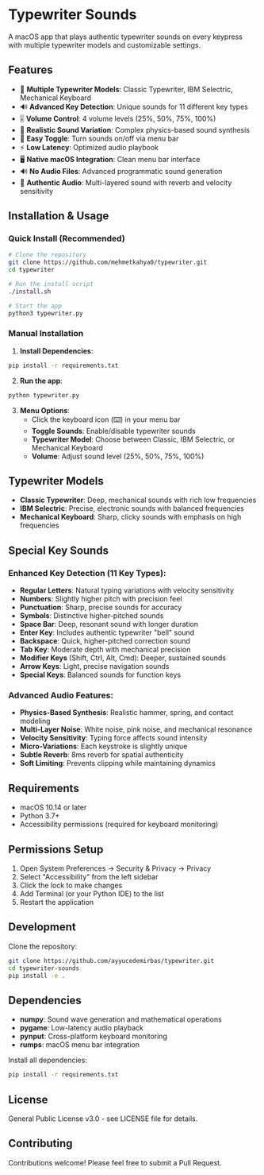 # Typewriter Sounds

A macOS app that plays authentic typewriter sounds on every keypress with multiple typewriter models and customizable settings.

## Features

- 🎵 **Multiple Typewriter Models**: Classic Typewriter, IBM Selectric, Mechanical Keyboard
- 🔊 **Advanced Key Detection**: Unique sounds for 11 different key types
- 🎚️ **Volume Control**: 4 volume levels (25%, 50%, 75%, 100%)
- 🎲 **Realistic Sound Variation**: Complex physics-based sound synthesis
- 🔄 **Easy Toggle**: Turn sounds on/off via menu bar
- ⚡ **Low Latency**: Optimized audio playbook
- 🖥️ **Native macOS Integration**: Clean menu bar interface
- 🔊 **No Audio Files**: Advanced programmatic sound generation
- 🎼 **Authentic Audio**: Multi-layered sound with reverb and velocity sensitivity

## Installation & Usage

### Quick Install (Recommended)
```bash
# Clone the repository
git clone https://github.com/mehmetkahya0/typewriter.git
cd typewriter

# Run the install script
./install.sh

# Start the app
python3 typewriter.py
```

### Manual Installation
1. **Install Dependencies**:
```bash
pip install -r requirements.txt
```

2. **Run the app**:
```bash
python typewriter.py
```

3. **Menu Options**:
   - Click the keyboard icon (⌨️) in your menu bar
   - **Toggle Sounds**: Enable/disable typewriter sounds
   - **Typewriter Model**: Choose between Classic, IBM Selectric, or Mechanical Keyboard
   - **Volume**: Adjust sound level (25%, 50%, 75%, 100%)

## Typewriter Models

- **Classic Typewriter**: Deep, mechanical sounds with rich low frequencies
- **IBM Selectric**: Precise, electronic sounds with balanced frequencies  
- **Mechanical Keyboard**: Sharp, clicky sounds with emphasis on high frequencies

## Special Key Sounds

### Enhanced Key Detection (11 Key Types):
- **Regular Letters**: Natural typing variations with velocity sensitivity
- **Numbers**: Slightly higher pitch with precision feel
- **Punctuation**: Sharp, precise sounds for accuracy
- **Symbols**: Distinctive higher-pitched sounds
- **Space Bar**: Deep, resonant sound with longer duration
- **Enter Key**: Includes authentic typewriter "bell" sound
- **Backspace**: Quick, higher-pitched correction sound
- **Tab Key**: Moderate depth with mechanical precision
- **Modifier Keys** (Shift, Ctrl, Alt, Cmd): Deeper, sustained sounds
- **Arrow Keys**: Light, precise navigation sounds
- **Special Keys**: Balanced sounds for function keys

### Advanced Audio Features:
- **Physics-Based Synthesis**: Realistic hammer, spring, and contact modeling
- **Multi-Layer Noise**: White noise, pink noise, and mechanical resonance
- **Velocity Sensitivity**: Typing force affects sound intensity
- **Micro-Variations**: Each keystroke is slightly unique
- **Subtle Reverb**: 8ms reverb for spatial authenticity
- **Soft Limiting**: Prevents clipping while maintaining dynamics

## Requirements

- macOS 10.14 or later
- Python 3.7+
- Accessibility permissions (required for keyboard monitoring)

## Permissions Setup

1. Open System Preferences → Security & Privacy → Privacy
2. Select "Accessibility" from the left sidebar
3. Click the lock to make changes
4. Add Terminal (or your Python IDE) to the list
5. Restart the application

## Development

Clone the repository:

```bash
git clone https://github.com/ayyucedemirbas/typewriter.git
cd typewriter-sounds
pip install -e .
```

## Dependencies

- **numpy**: Sound wave generation and mathematical operations
- **pygame**: Low-latency audio playback
- **pynput**: Cross-platform keyboard monitoring
- **rumps**: macOS menu bar integration

Install all dependencies:
```bash
pip install -r requirements.txt
```

## License

General Public License v3.0 - see LICENSE file for details.

## Contributing

Contributions welcome! Please feel free to submit a Pull Request.
